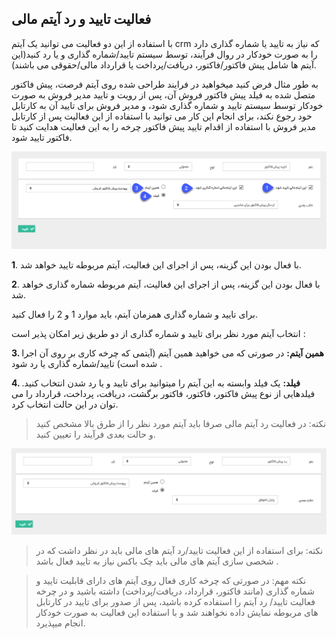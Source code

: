 ﻿##  فعالیت تایید و رد آیتم مالی 



با استفاده از این دو فعالیت می توانید یک آیتم crm که نیاز به تایید یا شماره گذاری دارد را به صورت خودکار در روال فرآیند، توسط سیستم تایید/شماره گذاری و یا رد کنید(این آیتم ها شامل پیش فاکتور/فاکتور، دریافت/پرداخت یا قرارداد مالی/حقوقی می باشند).

به طور مثال فرض کنید میخواهید در فرایند طراحی شده روی آیتم فرصت، پیش فاکتور متصل شده به فیلد پیش فاکتور فروش آن، پس از رویت و تایید مدیر فروش به صورت خودکار توسط سیستم تایید و شماره گذاری شود، و مدیر فروش برای تایید آن به کارتابل خود رجوع نکند، برای انجام این کار می توانید با استفاده از این فعالیت پس از کارتابل مدیر فروش با استفاده از اقدام تایید پیش فاکتور چرخه را به این فعالیت هدایت کنید تا فاکتور تایید شود.

![](Approvingfinancialitem1.png)

**1**. با فعال بودن این گزینه، پس از اجرای این فعالیت، آیتم مربوطه تایید خواهد شد.

**2**. با فعال بودن این گزینه، پس از اجرای این فعالیت، آیتم مربوطه شماره گذاری خواهد شد.

برای تایید و شماره گذاری همزمان آیتم، باید موارد 1 و 2 را فعال کنید.

انتخاب آیتم مورد نظر برای تایید و شماره گذاری از دو طریق زیر امکان پذیر است :

**3. همین آیتم:** در صورتی که می خواهید همین آیتم (آیتمی که چرخه کاری بر روی آن اجرا شده است) تایید/شماره گذاری یا رد شود .

**4. فیلد:** یک فیلد وابسته به این آیتم را میتوانید برای تایید و یا رد شدن انتخاب کنید. فیلدهایی از نوع پیش فاکتور، فاکتور، فاکتور برگشت، دریافت، پرداخت، قرارداد را می توان در این حالت انتخاب کرد.

> نکته: در فعالیت رد آیتم مالی صرفا باید آیتم مورد نظر را از طرق بالا مشخص کنید و حالت بعدی فرآیند را تعیین کنید.

![](Approvingfinancialitem2.png)

> نکته: برای استفاده از این فعالیت تایید/رد آیتم های مالی باید در نظر داشت که در شخصی سازی آیتم های مالی باید چک باکس نیاز به تایید فعال باشد .

> نکته مهم: در صورتی که چرخه کاری فعال روی آیتم های دارای قابلیت تایید و شماره گذاری (مانند فاکتور، قرارداد، دریافت/پرداخت) داشته باشید و در چرخه فعالیت تایید/ رد آیتم را استفاده کرده باشید، پس از صدور برای تایید در کارتابل های مربوطه نمایش داده نخواهند شد و با استفاده این فعالیت به صورت خودکار انجام میپذیرد.


